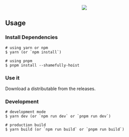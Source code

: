 <p align="center"><img src="https://i.imgur.com/a9QWW0v.png"></p>

## Usage

### Install Dependencies

```
# using yarn or npm
$ yarn (or `npm install`)

# using pnpm
$ pnpm install --shamefully-hoist
```

### Use it

Download a distributable from the releases.

### Development
```
# development mode
$ yarn dev (or `npm run dev` or `pnpm run dev`)

# production build
$ yarn build (or `npm run build` or `pnpm run build`)
```

